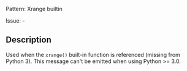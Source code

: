 Pattern: Xrange builtin

Issue: -

## Description

Used when the `xrange()` built-in function is referenced (missing from Python 3). This message can't be emitted when using Python >= 3.0.